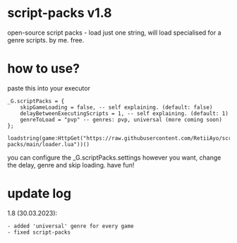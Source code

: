 # script-packs v1.8

open-source script packs - load just one string, will load specialised for a genre scripts. by me. free.

# how to use?
paste this into your executor

```
_G.scriptPacks = {
	skipGameLoading = false, -- self explaining. (default: false)
	delayBetweenExecutingScripts = 1, -- self explaining. (default: 1)
	genreToLoad = "pvp" -- genres: pvp, universal (more coming soon)
};

loadstring(game:HttpGet("https://raw.githubusercontent.com/RetiiAyo/script-packs/main/loader.lua"))()
```

you can configure the _G.scriptPacks.settings however you want, change the delay, genre and skip loading. have fun!

# update log

1.8 (30.03.2023):
```
- added 'universal' genre for every game
- fixed script-packs
```
